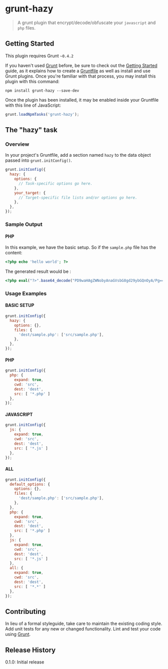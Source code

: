 # grunt-hazy

> A grunt plugin that encrypt/decode/obfuscate your `javascript` and `php` files.




## Getting Started
This plugin requires Grunt `~0.4.2`

If you haven't used [Grunt](http://gruntjs.com/) before, be sure to check out the [Getting Started](http://gruntjs.com/getting-started) guide, as it explains how to create a [Gruntfile](http://gruntjs.com/sample-gruntfile) as well as install and use Grunt plugins. Once you're familiar with that process, you may install this plugin with this command:

```shell
npm install grunt-hazy --save-dev
```

Once the plugin has been installed, it may be enabled inside your Gruntfile with this line of JavaScript:

```js
grunt.loadNpmTasks('grunt-hazy');
```

## The "hazy" task

### Overview
In your project's Gruntfile, add a section named `hazy` to the data object passed into `grunt.initConfig()`.

```js
grunt.initConfig({
  hazy: {
    options: {
      // Task-specific options go here.
    },
    your_target: {
      // Target-specific file lists and/or options go here.
    },
  },
});
```

<!--### Options

#### options.separator
Type: `String`
Default value: `',  '`

A string value that is used to do something with whatever.

#### options.punctuation
Type: `String`
Default value: `'.'`

A string value that is used to do something else with whatever else.-->

### Sample Output
#### PHP

In this example, we have the basic setup. So if the `sample.php` file has the content: 

```php
<?php echo 'hello world'; ?>
```

The generated result would be :

```php
<?php eval("?>".base64_decode("PD9waHAgZWNobyAnaGVsbG8gd29ybGQnOyA/Pg==")."<?");?>
```

### Usage Examples
#### BASIC SETUP

```js
grunt.initConfig({
  hazy: {
    options: {},
    files: {
      'dest/sample.php': ['src/sample.php'],
    },
  },
});
```

#### PHP

```js
grunt.initConfig({
  php: {
	expand: true,
    cwd: 'src',
    dest: 'dest',
    src: [ '*.php' ] 	    
  },
});
```
#### JAVASCRIPT

```js
grunt.initConfig({
  js: {
	expand: true,
    cwd: 'src',
    dest: 'dest',
    src: [ '*.js' ] 	    
  },
});
```
#### ALL

```js
grunt.initConfig({
  default_options: {
    options: {},
    files: {
      'dest/sample.php': ['src/sample.php'],
    },
  },
  php: {
  	expand: true,
    cwd: 'src',
    dest: 'dest',
    src: [ '*.php' ] 	    
  },
  js: {
	expand: true,
    cwd: 'src',
    dest: 'dest',
    src: [ '*.js' ] 	    
  },  
  all: {
	expand: true,
    cwd: 'src',
    dest: 'dest',
    src: [ '*.*' ] 	    
  },   
});
```

## Contributing
In lieu of a formal styleguide, take care to maintain the existing coding style. Add unit tests for any new or changed functionality. Lint and test your code using [Grunt](http://gruntjs.com/).

## Release History
0.1.0: Initial release
